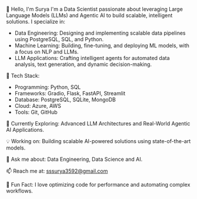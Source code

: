 👋 Hello, I'm Surya
I'm a Data Scientist passionate about leveraging Large Language Models (LLMs) and Agentic AI to build scalable, intelligent solutions. I specialize in:

- Data Engineering: Designing and implementing scalable data pipelines using PostgreSQL, SQL, and Python.
- Machine Learning: Building, fine-tuning, and deploying ML models, with a focus on NLP and LLMs.
- LLM Applications: Crafting intelligent agents for automated data analysis, text generation, and dynamic decision-making.

🔧 Tech Stack:

- Programming: Python, SQL
- Frameworks: Gradio, Flask, FastAPI, Streamlit
- Database: PostgreSQL, SQLite, MongoDB
- Cloud: Azure, AWS
- Tools: Git, GitHub

🌱 Currently Exploring: Advanced LLM Architectures and Real-World Agentic AI Applications.

💡 Working on: Building scalable AI-powered solutions using state-of-the-art models.

💬 Ask me about: Data Engineering, Data Science and AI.

📫 Reach me at: sssurya3592@gmail.com

🚀 Fun Fact: I love optimizing code for performance and automating complex workflows.
